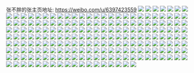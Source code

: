 张不胖的张主页地址: https://weibo.com/u/6397423559 
![](https://wx4.sinaimg.cn/mw2000/006YWW6Xly1h9ichv8fpcj30u0140dma.jpg) 
![](https://wx4.sinaimg.cn/mw2000/006YWW6Xly1h9icf1dhtmj30tu13u432.jpg) 
![](https://wx4.sinaimg.cn/mw2000/006YWW6Xly1h9ic7q62b1j30tu13un44.jpg) 
![](https://wx4.sinaimg.cn/mw2000/006YWW6Xly1h9ic88693qj30tu13udl2.jpg) 
![](https://wx4.sinaimg.cn/mw2000/006YWW6Xly1h9ic8tm5b2j30tu13u43y.jpg) 
![](https://wx4.sinaimg.cn/mw2000/006YWW6Xly1h9ica39aexj313u0tu185.jpg) 
![](https://wx4.sinaimg.cn/mw2000/006YWW6Xly1h9icaju418j30u00y00zp.jpg) 
![](https://wx4.sinaimg.cn/mw2000/006YWW6Xly1h9ichfntzrj30tu13uwju.jpg) 
![](https://wx4.sinaimg.cn/mw2000/006YWW6Xly1h9icefgf4gj313u0tu45u.jpg) 
![](https://wx4.sinaimg.cn/mw2000/006YWW6Xgy1h6wxv1vzcnj30u00wjwqr.jpg) 
![](https://wx4.sinaimg.cn/mw2000/006YWW6Xgy1h6wy1lhoqgj312s0pmgvw.jpg) 
![](https://wx4.sinaimg.cn/mw2000/006YWW6Xgy1h6wxqgk1j1j30zl0u00yn.jpg) 
![](https://wx4.sinaimg.cn/mw2000/006YWW6Xgy1h6wxqcpawej30u0140wgy.jpg) 
![](https://wx4.sinaimg.cn/mw2000/006YWW6Xgy1h6wxy4shicj30vf0sywiz.jpg) 
![](https://wx4.sinaimg.cn/mw2000/006YWW6Xgy1h6wxyb6e3ij312r0tkjws.jpg) 
![](https://wx4.sinaimg.cn/mw2000/006YWW6Xgy1h6wxxydj4kj30u01syale.jpg) 
![](https://wx4.sinaimg.cn/mw2000/006YWW6Xly1h6ft0wkp8ej30u10u0n2y.jpg) 
![](https://wx4.sinaimg.cn/mw2000/006YWW6Xly1h6ft0wuky3j30u10u0dm2.jpg) 
![](https://wx4.sinaimg.cn/mw2000/006YWW6Xly1h6ft0xc171j30u013z13z.jpg) 
![](https://wx4.sinaimg.cn/mw2000/006YWW6Xly1h6ftasoobtj30u01907c0.jpg) 
![](https://wx4.sinaimg.cn/mw2000/006YWW6Xly1h6ft0xolzbj30u013zmyw.jpg) 
![](https://wx4.sinaimg.cn/mw2000/006YWW6Xly1h6ft0xxje6j30u00u0jw4.jpg) 
![](https://wx4.sinaimg.cn/mw2000/006YWW6Xgy1h3jt0gxynij31400u07a8.jpg) 
![](https://wx4.sinaimg.cn/mw2000/006YWW6Xgy1h3jt0iexvkj31400u0dlu.jpg) 
![](https://wx4.sinaimg.cn/mw2000/006YWW6Xgy1h3jt0phb4hj30u0140wjj.jpg) 
![](https://wx4.sinaimg.cn/mw2000/006YWW6Xgy1h3jt0ko2zbj30u0140aid.jpg) 
![](https://wx4.sinaimg.cn/mw2000/006YWW6Xgy1h3jt7c980yj30u013z101.jpg) 
![](https://wx4.sinaimg.cn/mw2000/006YWW6Xgy1h3jt0qw54rj31400u0af7.jpg) 
![](https://wx4.sinaimg.cn/mw2000/006YWW6Xly1h3a51xlcg7j30u0140dlh.jpg) 
![](https://wx4.sinaimg.cn/mw2000/006YWW6Xly1h3a51xt24ij30u0140wip.jpg) 
![](https://wx4.sinaimg.cn/mw2000/006YWW6Xly1h3a51y3lvaj31400u0wm9.jpg) 
![](https://wx4.sinaimg.cn/mw2000/006YWW6Xly1h3a51wufjhj30u0140jvi.jpg) 
![](https://wx4.sinaimg.cn/mw2000/006YWW6Xly1h3a51ykci9j30u0140tf2.jpg) 
![](https://wx4.sinaimg.cn/mw2000/006YWW6Xly1h3a52lb9qvj30u014079l.jpg) 
![](https://wx4.sinaimg.cn/mw2000/006YWW6Xgy1h2btvgfk3aj30l30l8wgr.jpg) 
![](https://wx4.sinaimg.cn/mw2000/006YWW6Xgy1h2btvfn8laj30u00u7q9g.jpg) 
![](https://wx4.sinaimg.cn/mw2000/006YWW6Xgy1h2bu4q4p65j30u10u07dp.jpg) 
![](https://wx4.sinaimg.cn/mw2000/006YWW6Xgy1h2bu4myf77j30u00u0wgi.jpg) 
![](https://wx4.sinaimg.cn/mw2000/006YWW6Xly1gz8qax68vjj30u014010q.jpg) 
![](https://wx4.sinaimg.cn/mw2000/006YWW6Xly1gz8qawl7y5j30vi0u0wlt.jpg) 
![](https://wx4.sinaimg.cn/mw2000/006YWW6Xly1gz8qaxgmv0j313u0tuqca.jpg) 
![](https://wx4.sinaimg.cn/mw2000/006YWW6Xly1gz8qaxq847j313u0tuqc7.jpg) 
![](https://wx4.sinaimg.cn/mw2000/006YWW6Xly1gz8qay3kt2j313u0tujye.jpg) 
![](https://wx4.sinaimg.cn/mw2000/006YWW6Xly1gz8qayded9j313u0tuwl1.jpg) 
![](https://wx4.sinaimg.cn/mw2000/006YWW6Xly1gz8qaz2qdoj313u0tu7b8.jpg) 
![](https://wx4.sinaimg.cn/mw2000/006YWW6Xly1gz8qavyjojj313u0tuto2.jpg) 
![](https://wx4.sinaimg.cn/mw2000/006YWW6Xly1gx92ctt3x9j30r10kxdkv.jpg) 
![](https://wx4.sinaimg.cn/mw2000/006YWW6Xly1gx92iwtxtmj30u00yqtez.jpg) 
![](https://wx4.sinaimg.cn/mw2000/006YWW6Xly1gx92cu64hmj30u0140aif.jpg) 
![](https://wx4.sinaimg.cn/mw2000/006YWW6Xly1gwn3xvk6sgj310h0u0woy.jpg) 
![](https://wx4.sinaimg.cn/mw2000/006YWW6Xly1gwn1vio13aj30u0140gwo.jpg) 
![](https://wx4.sinaimg.cn/mw2000/006YWW6Xgy1gwlyo2hynej31400u07ee.jpg) 
![](https://wx4.sinaimg.cn/mw2000/006YWW6Xgy1gwlyq0ipusj30u00ug12d.jpg) 
![](https://wx4.sinaimg.cn/mw2000/006YWW6Xgy1gwlu7szpnnj30mi0pvtcq.jpg) 
![](https://wx4.sinaimg.cn/mw2000/006YWW6Xgy1gwjpcup2iij31680u07o7.jpg) 
![](https://wx4.sinaimg.cn/mw2000/006YWW6Xgy1gwjoks0qcsj30u01407bb.jpg) 
![](https://wx4.sinaimg.cn/mw2000/006YWW6Xgy1gwjokr76exj30u00usti1.jpg) 
![](https://wx4.sinaimg.cn/mw2000/006YWW6Xgy1gwjpfteshoj30u00xgk2n.jpg) 
![](https://wx4.sinaimg.cn/mw2000/006YWW6Xgy1gwjp5aoqhjj30o40r0ae2.jpg) 
![](https://wx4.sinaimg.cn/mw2000/006YWW6Xgy1gwjpdeiblnj30u0140n73.jpg) 
![](https://wx4.sinaimg.cn/mw2000/006YWW6Xgy1gw3h59c0f1j30q60nmdmc.jpg) 
![](https://wx4.sinaimg.cn/mw2000/006YWW6Xgy1gw3h58b8eaj30u0140jxn.jpg) 
![](https://wx4.sinaimg.cn/mw2000/006YWW6Xgy1gw3h57u11nj30u01400y3.jpg) 
![](https://wx4.sinaimg.cn/mw2000/006YWW6Xgy1gw3h5exc6gj30u0140q9v.jpg) 
![](https://wx4.sinaimg.cn/mw2000/006YWW6Xgy1gw3h5azjypj31400u0jyt.jpg) 
![](https://wx4.sinaimg.cn/mw2000/006YWW6Xgy1gw3h58ysztj30u0140gt5.jpg) 
![](https://wx4.sinaimg.cn/mw2000/006YWW6Xgy1gw3h5addfoj31400u0gtf.jpg) 
![](https://wx4.sinaimg.cn/mw2000/006YWW6Xgy1gw3h59sqf1j31400u0k0x.jpg) 
![](https://wx4.sinaimg.cn/mw2000/006YWW6Xgy1gw3h7a4cfpj31400u012w.jpg) 
![](https://wx4.sinaimg.cn/mw2000/006YWW6Xgy1gvhhhjrv9ij60ia0my75z02.jpg) 
![](https://wx4.sinaimg.cn/mw2000/006YWW6Xgy1gvhhhln0hvj60g00hpwgz02.jpg) 
![](https://wx4.sinaimg.cn/mw2000/006YWW6Xgy1gvhhhj4dhlj60h40nmwfw02.jpg) 
![](https://wx4.sinaimg.cn/mw2000/006YWW6Xgy1gvhhhh6d39j61400u0wr302.jpg) 
![](https://wx4.sinaimg.cn/mw2000/006YWW6Xgy1gvhhhiot69j61400u0gzs02.jpg) 
![](https://wx4.sinaimg.cn/mw2000/006YWW6Xgy1gvhhhnz05hj61400u0wpb02.jpg) 
![](https://wx4.sinaimg.cn/mw2000/006YWW6Xgy1gut6lqziqoj60u014046w02.jpg) 
![](https://wx4.sinaimg.cn/mw2000/006YWW6Xgy1gut6lt9wr2j60u012on3b02.jpg) 
![](https://wx4.sinaimg.cn/mw2000/006YWW6Xgy1gut6lwzn9nj61400u045g02.jpg) 
![](https://wx4.sinaimg.cn/mw2000/006YWW6Xgy1gut6lv5nauj60v30u0gqt02.jpg) 
![](https://wx4.sinaimg.cn/mw2000/006YWW6Xgy1gtiz5f32mlj329n2prhdu.jpg) 
![](https://wx4.sinaimg.cn/mw2000/006YWW6Xgy1gtiz6shlxuj30hs0k3dhr.jpg) 
![](https://wx4.sinaimg.cn/mw2000/006YWW6Xgy1gsz0waxxvtj30hs0gdtac.jpg) 
![](https://wx4.sinaimg.cn/mw2000/006YWW6Xgy1gsz19u6t6oj30hs0enwgg.jpg) 
![](https://wx4.sinaimg.cn/mw2000/006YWW6Xgy1gsz11qz8xhj30hp0fbwgh.jpg) 
![](https://wx4.sinaimg.cn/mw2000/006YWW6Xgy1gsz0p8ne2ij62ao328b2b02.jpg) 
![](https://wx4.sinaimg.cn/mw2000/006YWW6Xgy1gsz13tstuxj30hs0fgmzf.jpg) 
![](https://wx4.sinaimg.cn/mw2000/006YWW6Xgy1gsz14m9ikqj30ef0clmyb.jpg) 
![](https://wx4.sinaimg.cn/mw2000/006YWW6Xgy1gsz0gvc1czj30k00k0aba.jpg) 
![](https://wx4.sinaimg.cn/mw2000/006YWW6Xgy1grhxn5e0sdj31400u077o.jpg) 
![](https://wx4.sinaimg.cn/mw2000/006YWW6Xgy1grhxn4piznj30u00u0qju.jpg) 
![](https://wx4.sinaimg.cn/mw2000/006YWW6Xgy1grhxqtwanpj30u00u07js.jpg) 
![](https://wx4.sinaimg.cn/mw2000/006YWW6Xgy1grhxnr2weaj33282ao7wk.jpg) 
![](https://wx4.sinaimg.cn/mw2000/006YWW6Xgy1grhxnlkaxtj62u92654qr02.jpg) 
![](https://wx4.sinaimg.cn/mw2000/006YWW6Xgy1grhxq2qgyqj32c02c04qr.jpg) 
![](https://wx4.sinaimg.cn/mw2000/006YWW6Xly1goo5e7gia2j30hs0h2gnr.jpg) 
![](https://wx4.sinaimg.cn/mw2000/006YWW6Xly1goo5b2w9dxj30hs0hswha.jpg) 
![](https://wx4.sinaimg.cn/mw2000/006YWW6Xly1goo5eecds0j30g20gw0u9.jpg) 
![](https://wx4.sinaimg.cn/mw2000/006YWW6Xly1goo5cwoevwj30hs0hv404.jpg) 
![](https://wx4.sinaimg.cn/mw2000/006YWW6Xly1goo5atwf1dj31ur22g7wi.jpg) 
![](https://wx4.sinaimg.cn/mw2000/006YWW6Xly1goo5d3n6wkj30hs0j5mzi.jpg) 
![](https://wx4.sinaimg.cn/mw2000/006YWW6Xgy1gomwuta8esj30u01qcdwb.jpg) 
![](https://wx4.sinaimg.cn/mw2000/006YWW6Xgy1go3oowu6hvj31400u048t.jpg) 
![](https://wx4.sinaimg.cn/mw2000/006YWW6Xgy1go3oobk2pij315s0vc7al.jpg) 
![](https://wx4.sinaimg.cn/mw2000/006YWW6Xgy1go3oobxalqj315s0vcdm1.jpg) 
![](https://wx4.sinaimg.cn/mw2000/006YWW6Xly1gnm57vm67pj32ao328npf.jpg) 
![](https://wx4.sinaimg.cn/mw2000/006YWW6Xly1gnm57zrz8lj32ao328hdv.jpg) 
![](https://wx4.sinaimg.cn/mw2000/006YWW6Xly1gnm583a525j32ao328b2b.jpg) 
![](https://wx4.sinaimg.cn/mw2000/006YWW6Xly1gnm58h82ywj32ao3287wj.jpg) 
![](https://wx4.sinaimg.cn/mw2000/006YWW6Xly1gnm58l90zuj327v2627wj.jpg) 
![](https://wx4.sinaimg.cn/mw2000/006YWW6Xly1gnm585v42rj32ao328npe.jpg) 
![](https://wx4.sinaimg.cn/mw2000/006YWW6Xly1gnm58893tgj32ao328u0y.jpg) 
![](https://wx4.sinaimg.cn/mw2000/006YWW6Xly1gnm58bbvlcj32ao3287wj.jpg) 
![](https://wx4.sinaimg.cn/mw2000/006YWW6Xly1gnm58e0qeoj32ao3284qr.jpg) 
![](https://wx4.sinaimg.cn/mw2000/006YWW6Xly1gnm58nvbyej32ao3284qr.jpg) 
![](https://wx4.sinaimg.cn/mw2000/006YWW6Xly1gnm58stw3pj32ao328npf.jpg) 
![](https://wx4.sinaimg.cn/mw2000/006YWW6Xly1gmpw01yc39j31s01c0kjm.jpg) 
![](https://wx4.sinaimg.cn/mw2000/006YWW6Xly1gmoow6la95j31090u0tow.jpg) 
![](https://wx4.sinaimg.cn/mw2000/006YWW6Xly1gmoowgaasoj33282aokjn.jpg) 
![](https://wx4.sinaimg.cn/mw2000/006YWW6Xly1gmoowast8ij329q2af4qs.jpg) 
![](https://wx4.sinaimg.cn/mw2000/006YWW6Xly1gmoowd5mtcj33342bc4qs.jpg) 
![](https://wx4.sinaimg.cn/mw2000/006YWW6Xgy1gl58rhdc0fj31400u04qp.jpg) 
![](https://wx4.sinaimg.cn/mw2000/006YWW6Xgy1gl58rmh1yej31400u01kx.jpg) 
![](https://wx4.sinaimg.cn/mw2000/006YWW6Xgy1gl58rb367mj31400u01kx.jpg) 
![](https://wx4.sinaimg.cn/mw2000/006YWW6Xgy1gl58tjidsoj33402c07wj.jpg) 
![](https://wx4.sinaimg.cn/mw2000/006YWW6Xgy1gl58ssc2q3j30u0140tuh.jpg) 
![](https://wx4.sinaimg.cn/mw2000/006YWW6Xgy1gl58udzk4wj32bc2b4npe.jpg) 
![](https://wx4.sinaimg.cn/mw2000/006YWW6Xgy1gkx94utczpj315o3wkqv8.jpg) 
![](https://wx4.sinaimg.cn/mw2000/006YWW6Xgy1gkx95gq5j6j315o3srkjn.jpg) 
![](https://wx4.sinaimg.cn/mw2000/006YWW6Xgy1gkx95qq7tpj323z2uanpd.jpg) 
![](https://wx4.sinaimg.cn/mw2000/006YWW6Xgy1gkdeze8zpqj30sg0zkwkm.jpg) 
![](https://wx4.sinaimg.cn/mw2000/006YWW6Xgy1gkdezepg3qj30eo0gcabf.jpg) 
![](https://wx4.sinaimg.cn/mw2000/006YWW6Xgy1gjkj07fk8zj30rs0kuado.jpg) 
![](https://wx4.sinaimg.cn/mw2000/006YWW6Xgy1gitkku2brqj33282aoqv6.jpg) 
![](https://wx4.sinaimg.cn/mw2000/006YWW6Xgy1gin30o0aalj31400u0n3m.jpg) 
![](https://wx4.sinaimg.cn/mw2000/006YWW6Xgy1gin30s0fp9j33282ao7wj.jpg) 
![](https://wx4.sinaimg.cn/mw2000/006YWW6Xgy1gikn6x3r9uj30u0140ng9.jpg) 
![](https://wx4.sinaimg.cn/mw2000/006YWW6Xgy1gikn710y01j33282ao7wj.jpg) 
![](https://wx4.sinaimg.cn/mw2000/006YWW6Xgy1gikn72pauaj30u0140tsy.jpg) 
![](https://wx4.sinaimg.cn/mw2000/006YWW6Xgy1gikn75xgxrj33282ao4qq.jpg) 
![](https://wx4.sinaimg.cn/mw2000/006YWW6Xgy1giji797xg9j33282aox6p.jpg) 
![](https://wx4.sinaimg.cn/mw2000/006YWW6Xgy1giji7gmionj33282aohdv.jpg) 
![](https://wx4.sinaimg.cn/mw2000/006YWW6Xgy1giji7lyeb6j33282ao4qr.jpg) 
![](https://wx4.sinaimg.cn/mw2000/006YWW6Xgy1ghv498fzegj312y0u0wg0.jpg) 
![](https://wx4.sinaimg.cn/mw2000/006YWW6Xgy1ghv498x6pdj31400u0mz3.jpg) 
![](https://wx4.sinaimg.cn/mw2000/006YWW6Xgy1ghv49c1dl3j311p0u0gob.jpg) 
![](https://wx4.sinaimg.cn/mw2000/006YWW6Xgy1ghv499j5azj315m0u0ag7.jpg) 
![](https://wx4.sinaimg.cn/mw2000/006YWW6Xgy1ghv49b34cnj33282aonpf.jpg) 
![](https://wx4.sinaimg.cn/mw2000/006YWW6Xgy1ggxm43hopij30u0140npb.jpg) 
![](https://wx4.sinaimg.cn/mw2000/006YWW6Xgy1ggxm477yjtj31yu2giu0y.jpg) 
![](https://wx4.sinaimg.cn/mw2000/006YWW6Xgy1ggxm5xawwmj33282aoqv8.jpg) 
![](https://wx4.sinaimg.cn/mw2000/006YWW6Xgy1ggxm593lz6j33282aoe82.jpg) 
![](https://wx4.sinaimg.cn/mw2000/006YWW6Xgy1gg28aw197dj32ao3287wj.jpg) 
![](https://wx4.sinaimg.cn/mw2000/006YWW6Xgy1gg28ayhzxcj33282aou0y.jpg) 
![](https://wx4.sinaimg.cn/mw2000/006YWW6Xgy1gfvlql5bz4j32ao328npf.jpg) 
![](https://wx4.sinaimg.cn/mw2000/006YWW6Xgy1gfvlqn2w9dj32ao3287wk.jpg) 
![](https://wx4.sinaimg.cn/mw2000/006YWW6Xgy1gfvluj0zhaj32ao328b2c.jpg) 
![](https://wx4.sinaimg.cn/mw2000/006YWW6Xgy1gfvlqjck08j32ao328x6r.jpg) 
![](https://wx4.sinaimg.cn/mw2000/006YWW6Xgy1gfvluf8lrdj32ao328e83.jpg) 
![](https://wx4.sinaimg.cn/mw2000/006YWW6Xgy1gfvlugz9wwj33282ao7wj.jpg) 
![](https://wx4.sinaimg.cn/mw2000/006YWW6Xgy1gfgldkqxlvj32ao3281l0.jpg) 
![](https://wx4.sinaimg.cn/mw2000/006YWW6Xgy1gfgldnx8k9j32ao3284qr.jpg) 
![](https://wx4.sinaimg.cn/mw2000/006YWW6Xgy1gfgldqgwl7j33282ao1kz.jpg) 
![](https://wx4.sinaimg.cn/mw2000/006YWW6Xgy1gdww18xovcj30u0140qqb.jpg) 
![](https://wx4.sinaimg.cn/mw2000/006YWW6Xgy1gdww1av7j0j31wv27xe81.jpg) 
![](https://wx4.sinaimg.cn/mw2000/006YWW6Xgy1gdww19vpexj31dk1f0kbt.jpg) 
![](https://wx4.sinaimg.cn/mw2000/006YWW6Xgy1gdww1bj5nwj30u01n8afh.jpg) 
![](https://wx4.sinaimg.cn/mw2000/006YWW6Xgy1gdww1c46ntj30u019xn13.jpg) 
![](https://wx4.sinaimg.cn/mw2000/006YWW6Xgy1gdww1cuf8jj30u014wdjg.jpg) 
![](https://wx4.sinaimg.cn/mw2000/006YWW6Xgy1gdr2sfv9ppj32ao328e82.jpg) 
![](https://wx4.sinaimg.cn/mw2000/006YWW6Xgy1gdr2wpnnctj32ao328b2b.jpg) 
![](https://wx4.sinaimg.cn/mw2000/006YWW6Xgy1gdr2wfi53fj31rd1olkjl.jpg) 
![](https://wx4.sinaimg.cn/mw2000/006YWW6Xgy1gdr2t9r40nj32ek1we7wi.jpg) 
![](https://wx4.sinaimg.cn/mw2000/006YWW6Xgy1gb189ecla4j30u01kv12x.jpg) 
![](https://wx4.sinaimg.cn/mw2000/006YWW6Xgy1gal0nc749ij30u0140k9o.jpg) 
![](https://wx4.sinaimg.cn/mw2000/006YWW6Xgy1gal0nb9g8tj31400u0e1w.jpg) 
![](https://wx4.sinaimg.cn/mw2000/006YWW6Xgy1gal0naclvjj30ku0rsqb3.jpg) 
![](https://wx4.sinaimg.cn/mw2000/006YWW6Xgy1gae4ahjk71j31e01uoqt0.jpg) 
![](https://wx4.sinaimg.cn/mw2000/006YWW6Xly1g8ri9a1l6oj30rs0kutfi.jpg) 
![](https://wx4.sinaimg.cn/mw2000/006YWW6Xly1g8rifxn9mgj30u01gc4qp.jpg) 
![](https://wx4.sinaimg.cn/mw2000/006YWW6Xly1g8righrkagj30rs0kuwze.jpg) 
![](https://wx4.sinaimg.cn/mw2000/006YWW6Xly1g8rigj1ce9j30rs0kwqn5.jpg) 
![](https://wx4.sinaimg.cn/mw2000/006YWW6Xly1g8rihb83svj31kw16o4qq.jpg) 
![](https://wx4.sinaimg.cn/mw2000/006YWW6Xly1g8ri9cgm4jj31kw16ohdt.jpg) 
![](https://wx4.sinaimg.cn/mw2000/006YWW6Xgy1g878vpv6tfj32681moqv6.jpg) 
![](https://wx4.sinaimg.cn/mw2000/006YWW6Xgy1g8790tajjoj30k00k00uw.jpg) 
![](https://wx4.sinaimg.cn/mw2000/006YWW6Xgy1g878vytyyej32681mox6q.jpg) 
![](https://wx4.sinaimg.cn/mw2000/006YWW6Xgy1g7u6110wq0j31n918g4ix.jpg) 
![](https://wx4.sinaimg.cn/mw2000/006YWW6Xgy1g7u6129p8aj31n918gaqb.jpg) 
![](https://wx4.sinaimg.cn/mw2000/006YWW6Xgy1g7u613srk3j31n918gb29.jpg) 
![](https://wx4.sinaimg.cn/mw2000/006YWW6Xgy1g5q9p8pc9hj31mo1moe82.jpg) 
![](https://wx4.sinaimg.cn/mw2000/006YWW6Xgy1g5imqiyqnkj30u01qcx2l.jpg) 
![](https://wx4.sinaimg.cn/mw2000/006YWW6Xgy1g5boyead1rj30u01qc7tp.jpg) 
![](https://wx4.sinaimg.cn/mw2000/006YWW6Xgy1g58m20mseaj33282aokjp.jpg) 
![](https://wx4.sinaimg.cn/mw2000/006YWW6Xgy1g58m1mty4kj31400u04qp.jpg) 
![](https://wx4.sinaimg.cn/mw2000/006YWW6Xgy1g56ijb5iyfj30hs0i976e.jpg) 
![](https://wx4.sinaimg.cn/mw2000/006YWW6Xgy1g56ihaaifyj31mo1mob2a.jpg) 
![](https://wx4.sinaimg.cn/mw2000/006YWW6Xgy1g56iq033q4j30u0115whk.jpg) 
![](https://wx4.sinaimg.cn/mw2000/006YWW6Xly1g3t0r4g5omj33282ao7wi.jpg) 
![](https://wx4.sinaimg.cn/mw2000/006YWW6Xly1g3t0r8m7brj32ao328npe.jpg) 
![](https://wx4.sinaimg.cn/mw2000/006YWW6Xly1g3t0rdleooj33282ao4qr.jpg) 

